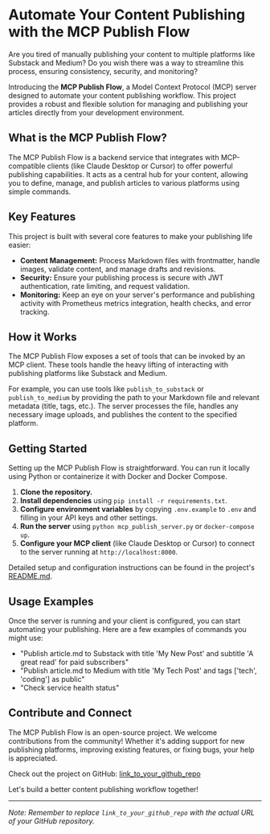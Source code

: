 # Automate Your Content Publishing with the MCP Publish Flow

Are you tired of manually publishing your content to multiple platforms like Substack and Medium? Do you wish there was a way to streamline this process, ensuring consistency, security, and monitoring?

Introducing the **MCP Publish Flow**, a Model Context Protocol (MCP) server designed to automate your content publishing workflow. This project provides a robust and flexible solution for managing and publishing your articles directly from your development environment.

## What is the MCP Publish Flow?

The MCP Publish Flow is a backend service that integrates with MCP-compatible clients (like Claude Desktop or Cursor) to offer powerful publishing capabilities. It acts as a central hub for your content, allowing you to define, manage, and publish articles to various platforms using simple commands.

## Key Features

This project is built with several core features to make your publishing life easier:

*   **Content Management:** Process Markdown files with frontmatter, handle images, validate content, and manage drafts and revisions.
*   **Security:** Ensure your publishing process is secure with JWT authentication, rate limiting, and request validation.
*   **Monitoring:** Keep an eye on your server's performance and publishing activity with Prometheus metrics integration, health checks, and error tracking.

## How it Works

The MCP Publish Flow exposes a set of tools that can be invoked by an MCP client. These tools handle the heavy lifting of interacting with publishing platforms like Substack and Medium.

For example, you can use tools like `publish_to_substack` or `publish_to_medium` by providing the path to your Markdown file and relevant metadata (title, tags, etc.). The server processes the file, handles any necessary image uploads, and publishes the content to the specified platform.

## Getting Started

Setting up the MCP Publish Flow is straightforward. You can run it locally using Python or containerize it with Docker and Docker Compose.

1.  **Clone the repository.**
2.  **Install dependencies** using `pip install -r requirements.txt`.
3.  **Configure environment variables** by copying `.env.example` to `.env` and filling in your API keys and other settings.
4.  **Run the server** using `python mcp_publish_server.py` or `docker-compose up`.
5.  **Configure your MCP client** (like Claude Desktop or Cursor) to connect to the server running at `http://localhost:8000`.

Detailed setup and configuration instructions can be found in the project's [README.md](link_to_your_github_repo/README.md).

## Usage Examples

Once the server is running and your client is configured, you can start automating your publishing. Here are a few examples of commands you might use:

*   "Publish article.md to Substack with title 'My New Post' and subtitle 'A great read' for paid subscribers"
*   "Publish article.md to Medium with title 'My Tech Post' and tags ['tech', 'coding'] as public"
*   "Check service health status"

## Contribute and Connect

The MCP Publish Flow is an open-source project. We welcome contributions from the community! Whether it's adding support for new publishing platforms, improving existing features, or fixing bugs, your help is appreciated.

Check out the project on GitHub: [link_to_your_github_repo](link_to_your_github_repo)

Let's build a better content publishing workflow together!

---

*Note: Remember to replace `link_to_your_github_repo` with the actual URL of your GitHub repository.*